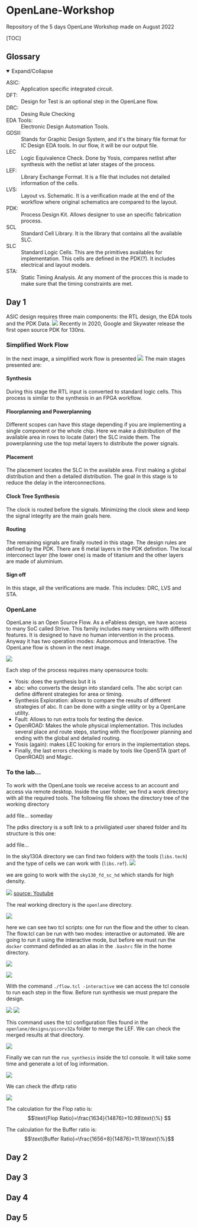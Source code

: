 # OpenLane-Workshop
Repository of the 5 days OpenLane Workshop made on August 2022

[TOC]

## Glossary
<details open>
  <summary>Expand/Collapse</summary>
    <dl>
        <dt> </dt>
        <dd> </dd>
        <dt>ASIC:</dt> 
        <dd>Application specific integrated circuit.</dd>
        <dt>DFT: </dt>
        <dd>Design for Test is an optional step in the OpenLane flow. </dd>
        <dt>DRC: </dt>
        <dd>Desing Rule Checking </dd>
        <dt>EDA Tools:</dt> 
        <dd>Electronic Design Automation Tools.</dd>
        <dt>GDSII:</dt>
        <dd>Stands for Graphic Design System, and it's the binary file format for IC Design EDA tools. In our flow, it will be our output file. </dd>
        <dt> LEC</dt>
        <dd> Logic Equivalence Check. Done by Yosis, compares netlist after synthesis with the netlist at later stages of the process.</dd>
        <dt> LEF: </dt>
        <dd> Library Exchange Format. It is a file that includes not detailed information of the cells.</dd>
        <dt>LVS: </dt>
        <dd>Layout vs. Schematic. It is a verification made at the end of the workflow where original schematics are compared to the layout. </dd>
        <dt>PDK:</dt>
        <dd>Process Design Kit. Allows designer to use an specific fabrication process. </dd>
        <dt>SCL </dt>
        <dd>Standard Cell Library. It is the library that contains all the available SLC. </dd>
        <dt>SLC </dt>
        <dd>Standard Logic Cells. This are the primitives availables for implementation. This cells are defined in the PDK(?). It includes electrical and layout models. </dd>
        <dt>STA: </dt>
        <dd>Static Timing Analysis. At any moment of the procces this is made to make sure that the timing constraints are met. </dd>
    </dl> 
</details> 

## Day 1
ASIC design requires three main components: the RTL design, the EDA tools and the PDK Data.
![](Images/Captura-2022-08-06-12-11-28.png)
Recently in 2020, Google and Skywater release the first open source PDK for 130ns.
### Simplified Work Flow
In the next image, a simplified work flow is presented
![](Images/Captura-2022-08-06-17-59-43.png)
The main stages presented are:
#### Synthesis
During this stage the RTL input is converted to standard logic cells. This process is similar to the synthesis in an FPGA workflow. 
#### Floorplanning and Powerplanning
Different scopes can have this stage depending if you are implementing a single component or the whole chip. Here we make a distribution of the available area in rows to locate (later) the SLC inside them. The powerplanning use the top metal layers to distribute the power signals.
#### Placement
The placement locates the SLC in the available area. First making a global distribution and then a detailed distribution. The goal in this stage is to reduce the delay in the interconnections.
#### Clock Tree Synthesis
The clock is routed before the signals. Minimizing the clock skew and keep the signal integrity are the main goals here. 
#### Routing
The remaining signals are finally routed in this stage. The design rules are defined by the PDK. There are 6 metal layers in the PDK definition. The local interconect layer (the lower one) is made of titanium and the other layers are made of aluminium.
#### Sign off
In this stage, all the verifications are made. This includes: DRC, LVS and STA. 

### OpenLane
OpenLane is an Open Source Flow. As a eFabless design, we have access to many SoC called Strive. This family includes many versions with different features. It is designed to have no human intervention in the process. Anyway it has two operation modes: Autonomous and Interactive. The OpenLane flow is shown in the next image.

![](Images/Captura-2022-08-06-19-28-30.png)

Each step of the process requires many opensource tools:
 - Yosis: does the synthesis but it is
 - abc: who converts the design into standard cells. The abc script can define different strategies for area or timing.
 - Synthesis Exploration: allows to compare the results of different strategies of abc. It can be done with a single utility or by a OpenLane utility.
 - Fault: Allows to run extra tools for testing the device.
 - OpenROAD: Makes the whole physical implementation. This includes several place and route steps, starting with the floor/power planning and ending with the global and detailed routing. 
  - Yosis (again): makes LEC looking for errors in the implementation steps.
  - Finally, the last errors checking is made by tools like OpenSTA (part of OpenROAD) and Magic.

### To the lab...
To work with the OpenLane tools we receive access to an account and access via remote desktop. Inside the user folder, we find a work directory with all the required tools. The following file shows the directory tree of the working directory

add file... someday

The pdks directory is a soft link to a priviligiated user shared folder and its structure is this one:

add file...

In the sky130A directory we can find two folders with the tools (`libs.tech`) and the type of cells we can work with (`libs.ref`).
![](Images/Captura-2022-08-06-21-59-09.png)

we are going to work with the `sky130_fd_sc_hd` which stands for high density.

![](Images/Captura-2022-08-06-22-05-40.png)
[source: Youtube](https://www.youtube.com/watch?v=HvWveK2fZt0)

The real working directory is the `openlane` directory.

![](Images/Captura-2022-08-06-22-16-46.png)

here we can see two tcl scripts: one for run the flow and the other to clean. The flow.tcl can be run with two modes: interactive or automated. We are going to run it using the interactive mode, but before we must run the `docker` command definded as an alias in the `.bashrc` file in the home directory.

![](Images/Captura-2022-08-06-22-22-39.png)

![](Images/Captura-2022-08-06-22-28-28.png)

With the command `./flow.tcl -interactive` we can access the tcl console to run each step in the flow. Before run synthesis we must prepare the design.

![](Images/Captura-2022-08-06-22-38-23.png)
![](Images/Captura-2022-08-06-22-39-02.png)

This command uses the tcl configuration files found in the `openlane/designs/picorv32a` folder to merge the LEF. We can check the merged results at that directory.

![](Images/Captura-2022-08-06-22-49-53.png)

Finally we can run the `run_synthesis` inside the tcl console. It will take some time and generate a lot of log information.

![](Images/Captura-2022-08-06-22-55-10.png)

We can check the dfxtp ratio

![](Images/Captura-2022-08-06-23-04-23.png)

The calculation for the Flop ratio is:
$$\text{Flop Ratio}=\frac{1634}{14876}=10.98\text{\%} $$

The calculation for the Buffer ratio is:
$$\text{Buffer Ratio}=\frac{1656+8}{14876}=11.18\text{\%}$$ 

## Day 2
## Day 3
## Day 4
## Day 5
